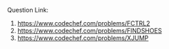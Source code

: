 Question Link:

1. https://www.codechef.com/problems/FCTRL2
2. https://www.codechef.com/problems/FINDSHOES
3. https://www.codechef.com/problems/XJUMP
